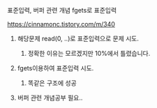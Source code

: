 표준입력, 버퍼 관련 개념
fgets로 표준입력

https://cinnamonc.tistory.com/m/340

1. 해당문제 read(0, ..)로 표준입력으로 문제 시도.
    1) 정확한 이유는 모르겠지만 10%에서 틀렸습니다.

2. fgets이용하여 표준입력 시도.
    1) 똑같은 구조에 성공

3. 버퍼 관련 개념공부 필요.. 